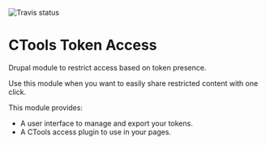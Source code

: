 ![Travis status](https://api.travis-ci.org/mateu-aguilo-bosch/ctools_token_access.svg?branch=7.x-1.x)

CTools Token Access
===================

Drupal module to restrict access based on token presence.

Use this module when you want to easily share restricted content with one click. 

This module provides:
  - A user interface to manage and export your tokens.
  - A CTools access plugin to use in your pages.
